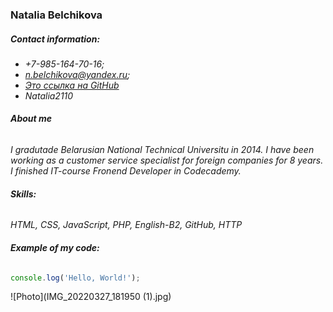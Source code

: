### Natalia Belchikova
##### Contact information:
* *+7-985-164-70-16;*
* *n.belchikova@yandex.ru;*
* *[Это ссылка на GitHub](https://github.com/nbelchikova)*
* *Natalia2110*
###### **About me**
*I gradutade Belarusian National Technical Universitu in 2014. I have been working as a customer service specialist for foreign companies for 8 years. I finished IT-course Fronend Developer in Codecademy.*
###### **Skills:**
*HTML, CSS, JavaScript, PHP, English-B2, GitHub, HTTP*
###### **Example of my code:**
```javascript
console.log('Hello, World!');
```
![Photo](IMG_20220327_181950 (1).jpg)
